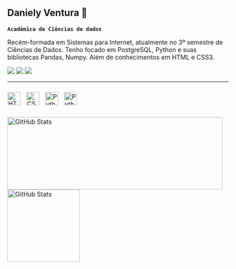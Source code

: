 ## Daniely Ventura 👋

**`Acadêmica de Ciências de dados `**
<br>


Recém-formada em Sistemas para Internet, atualmente no 3º semestre de Ciências de Dados. 
Tenho focado em PostgreSQL, Python e suas bibliotecas Pandas, Numpy. Além de conhecimentos em HTML e CSS3.

  <a href="mailto:danielyvfl@gmail.com"><img src="https://img.shields.io/badge/e‑mail-D14836.svg?style=for-the-badge&logo=GMail&logoColor=white"/></a>
  <a href="https://twitch.tv/mrstandu33"><img src="https://img.shields.io/badge/twitch-9146FF.svg?style=for-the-badge&logo=twitch&logoColor=white"/></a>
  <a href="https://linkedin.com/in/danielyvfl"><img src="https://img.shields.io/badge/linkedin-0077B5.svg?style=for-the-badge&logo=linkedin&logoColor=white"/></a>
  
---


### 

  <p>
<img 
    align="left" 
    alt="HTML"
    title="HTML" 
    width="30px" 
    style="padding-right: 10px;" 
    src="https://cdn.jsdelivr.net/gh/devicons/devicon@latest/icons/html5/html5-original.svg" 
/>
<img 
    align="left" 
    alt="CSS" 
    title="CSS"
    width="30px" 
    style="padding-right: 10px;" 
    src="https://cdn.jsdelivr.net/gh/devicons/devicon@latest/icons/css3/css3-original.svg" 
/>
<img 
    align="left" 
    alt="Python" 
    title="Python"
    width="30px" 
    style="padding-right: 10px;" 
    src="https://cdn.jsdelivr.net/gh/devicons/devicon@latest/icons/python/python-original.svg" 
/>

<img 
    align="left" 
    alt="Python" 
    title="Python"
    width="30px" 
    style="padding-right: 10px;" 
    src="https://cdn.jsdelivr.net/gh/devicons/devicon@latest/icons/postgresql/postgresql-original.svg" 
/>
</p>

<br>
<br>

###

<div>
  <img 
    align="left" 
    alt="GitHub Stats" 
    height="165" 
    width="490"
    style="padding-right: 10px;" 
    src="https://github-readme-stats.vercel.app/api?username=danielyvf&show_icons=true&theme=dark&include_all_commits=true&locale=pt-br" 
/>

<img 
      align="left" 
      alt="GitHub Stats" 
      src="https://github-readme-stats.vercel.app/api/top-langs/?username=danielyvf&theme=dark&layout=compact&custom_title=Tecnologias&langs_count=9" 
      height="165" 
  />
</div>
